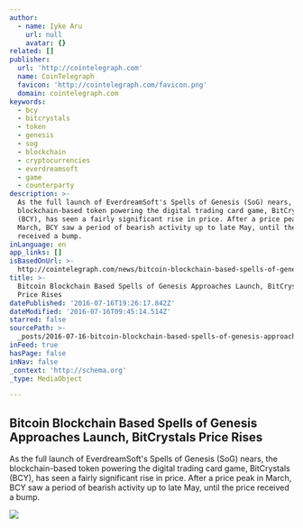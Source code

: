```yaml
---
author:
  - name: Iyke Aru
    url: null
    avatar: {}
related: []
publisher:
  url: 'http://cointelegraph.com'
  name: CoinTelegraph
  favicon: 'http://cointelegraph.com/favicon.png'
  domain: cointelegraph.com
keywords:
  - bcy
  - bitcrystals
  - token
  - genesis
  - sog
  - blockchain
  - cryptocurrencies
  - everdreamsoft
  - game
  - counterparty
description: >-
  As the full launch of EverdreamSoft's Spells of Genesis (SoG) nears, the
  blockchain-based token powering the digital trading card game, BitCrystals
  (BCY), has seen a fairly significant rise in price. After a price peak in
  March, BCY saw a period of bearish activity up to late May, until the price
  received a bump.
inLanguage: en
app_links: []
isBasedOnUrl: >-
  http://cointelegraph.com/news/bitcoin-blockchain-based-spells-of-genesis-approaches-launch-bitcrystals-price-rises
title: >-
  Bitcoin Blockchain Based Spells of Genesis Approaches Launch, BitCrystals
  Price Rises
datePublished: '2016-07-16T19:26:17.842Z'
dateModified: '2016-07-16T09:45:14.514Z'
starred: false
sourcePath: >-
  _posts/2016-07-16-bitcoin-blockchain-based-spells-of-genesis-approaches-launch.md
inFeed: true
hasPage: false
inNav: false
_context: 'http://schema.org'
_type: MediaObject

---
```

<article style=""><h1>Bitcoin Blockchain Based Spells of Genesis Approaches Launch, BitCrystals Price Rises</h1><p>As the full launch of EverdreamSoft's Spells of Genesis (SoG) nears, the blockchain-based token powering the digital trading card game, BitCrystals (BCY), has seen a fairly significant rise in price. After a price peak in March, BCY saw a period of bearish activity up to late May, until the price received a bump.</p><img src="https://cointelegraph.com/images/725_aHR0cDovL2NvaW50ZWxlZ3JhcGguY29tL3N0b3JhZ2UvdXBsb2Fkcy92aWV3L2EyYTI4MzI1ZmM3MWJhNGQ0NmRjN2IzODQxYjFjMzA0LmpwZw==.jpg" /></article>